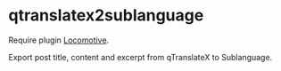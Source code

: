 # qtranslatex2sublanguage

Require plugin [Locomotive](https://github.com/reaktivstudios/locomotive).

Export post title, content and excerpt from qTranslateX to Sublanguage.
